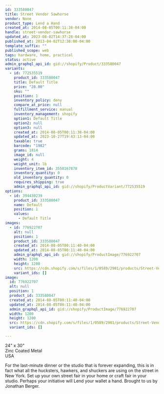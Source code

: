 ```yaml
---
id: 333580047
title: Street Vendor Sawhorse
vendor: None
product_type: Lend a Hand
created_at: 2014-08-05T00:11:38-04:00
handle: street-vendor-sawhorse
updated_at: 2023-08-02T14:37:28-04:00
published_at: 2013-04-02T12:38:00-04:00
template_suffix: ""
published_scope: web
tags: hardware, home, practical
status: active
admin_graphql_api_id: gid://shopify/Product/333580047
variants:
  - id: 772535519
    product_id: 333580047
    title: Default Title
    price: "28.00"
    sku: ""
    position: 1
    inventory_policy: deny
    compare_at_price: null
    fulfillment_service: manual
    inventory_management: shopify
    option1: Default Title
    option2: null
    option3: null
    created_at: 2014-08-05T00:11:38-04:00
    updated_at: 2023-10-27T19:43:13-04:00
    taxable: true
    barcode: "1982"
    grams: 1814
    image_id: null
    weight: 4
    weight_unit: lb
    inventory_item_id: 3550167878
    inventory_quantity: 0
    old_inventory_quantity: 0
    requires_shipping: true
    admin_graphql_api_id: gid://shopify/ProductVariant/772535519
options:
  - id: 394430239
    product_id: 333580047
    name: Default
    position: 1
    values:
      - Default Title
images:
  - id: 776922707
    alt: null
    position: 1
    product_id: 333580047
    created_at: 2014-08-05T00:11:40-04:00
    updated_at: 2014-08-05T00:11:40-04:00
    admin_graphql_api_id: gid://shopify/ProductImage/776922707
    width: 1200
    height: 1200
    src: https://cdn.shopify.com/s/files/1/0589/2901/products/Street-Vendor-Sawhorse.jpeg?v=1407211900
    variant_ids: []
image:
  id: 776922707
  alt: null
  position: 1
  product_id: 333580047
  created_at: 2014-08-05T00:11:40-04:00
  updated_at: 2014-08-05T00:11:40-04:00
  admin_graphql_api_id: gid://shopify/ProductImage/776922707
  width: 1200
  height: 1200
  src: https://cdn.shopify.com/s/files/1/0589/2901/products/Street-Vendor-Sawhorse.jpeg?v=1407211900
  variant_ids: []

---
```


24" x 30"  
Zinc Coated Metal  
USA

For the last-minute dinner or the studio that is forever expanding, this is in fact what all the hucksters, hawkers, and shuckers are using on the street in New York. Set up your own street fair in your home or craft fair in your studio. Perhaps your initiative will Lend your wallet a hand. Brought to us by Jonathan Berger.